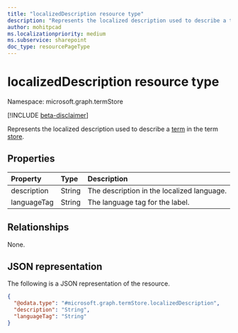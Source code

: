 ```yaml
---
title: "localizedDescription resource type"
description: "Represents the localized description used to describe a term in the term store."
author: mohitpcad
ms.localizationpriority: medium
ms.subservice: sharepoint
doc_type: resourcePageType
---
```


# localizedDescription resource type

Namespace: microsoft.graph.termStore

[!INCLUDE [beta-disclaimer](../../includes/beta-disclaimer.md)]

Represents the localized description used to describe a [term] in the term [store].


## Properties
|Property|Type|Description|
|:---|:---|:---|
|description|String|The description in the localized language.|
|languageTag|String|The language tag for the label.|

## Relationships
None.

## JSON representation
The following is a JSON representation of the resource.
<!-- {
  "blockType": "resource",
  "@odata.type": "microsoft.graph.termStore.localizedDescription"
}
-->
``` json
{
  "@odata.type": "#microsoft.graph.termStore.localizedDescription",
  "description": "String",
  "languageTag": "String"
}
```

[microsoft.graph.termStore.term]: termStore-term.md
[microsoft.graph.termStore.store]: termStore-store.md
[term]: ../resources/termstore-term.md
[store]: ../resources/termstore-store.md

<!--
{
  "type": "#page.annotation",
  "description": "TermLocalizedDescriptionFacet is the facet for containing the description of a set",
  "keywords": "termLocalizedDescriptionFacet,facet,resource",
  "section": "documentation",
  "tocPath": "TermLocalizedDescriptionFacet",
  "tocBookmarks": {
    "Resources/termStore.termLocalizedDescription": "#"
  },
  "suppressions": []
}
-->


